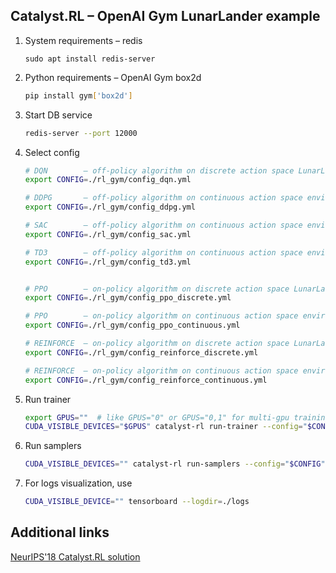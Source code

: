 ## Catalyst.RL – OpenAI Gym LunarLander example

1. System requirements – redis

    `sudo apt install redis-server`

2. Python requirements – OpenAI Gym box2d

    ```bash
    pip install gym['box2d']
    ```

3. Start DB service

    ```bash
    redis-server --port 12000
    ```
    
4. Select config

    ```bash
    # DQN        – off-policy algorithm on discrete action space LunarLander environment
    export CONFIG=./rl_gym/config_dqn.yml
    
    # DDPG       – off-policy algorithm on continuous action space environment LunarLander environment
    export CONFIG=./rl_gym/config_ddpg.yml
 
    # SAC        – off-policy algorithm on continuous action space environment LunarLander environment
    export CONFIG=./rl_gym/config_sac.yml
 
    # TD3        – off-policy algorithm on continuous action space environment LunarLander environment
    export CONFIG=./rl_gym/config_td3.yml


    # PPO        – on-policy algorithm on discrete action space LunarLander environment
    export CONFIG=./rl_gym/config_ppo_discrete.yml

    # PPO        – on-policy algorithm on continuous action space environment LunarLander environment
    export CONFIG=./rl_gym/config_ppo_continuous.yml

    # REINFORCE  – on-policy algorithm on discrete action space LunarLander environment
    export CONFIG=./rl_gym/config_reinforce_discrete.yml

    # REINFORCE  – on-policy algorithm on continuous action space environment LunarLander environment
    export CONFIG=./rl_gym/config_reinforce_continuous.yml
    ```

3. Run trainer

    ```bash
    export GPUS=""  # like GPUS="0" or GPUS="0,1" for multi-gpu training
    CUDA_VISIBLE_DEVICES="$GPUS" catalyst-rl run-trainer --config="$CONFIG"
    ```

4. Run samplers

    ```bash
    CUDA_VISIBLE_DEVICES="" catalyst-rl run-samplers --config="$CONFIG"
    ```

5. For logs visualization, use

    ```bash
    CUDA_VISIBLE_DEVICE="" tensorboard --logdir=./logs
    ```

## Additional links

[NeurIPS'18 Catalyst.RL solution](https://github.com/Scitator/neurips-18-prosthetics-challenge)
